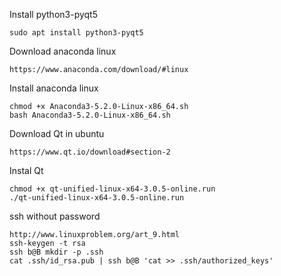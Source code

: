 
Install python3-pyqt5
```
sudo apt install python3-pyqt5
```


Download anaconda linux
```
https://www.anaconda.com/download/#linux
```

Install anaconda linux
```
chmod +x Anaconda3-5.2.0-Linux-x86_64.sh
bash Anaconda3-5.2.0-Linux-x86_64.sh
```
Download Qt in ubuntu
```
https://www.qt.io/download#section-2
```

Instal Qt
```
chmod +x qt-unified-linux-x64-3.0.5-online.run
./qt-unified-linux-x64-3.0.5-online.run
```


ssh without password
```
http://www.linuxproblem.org/art_9.html
ssh-keygen -t rsa
ssh b@B mkdir -p .ssh
cat .ssh/id_rsa.pub | ssh b@B 'cat >> .ssh/authorized_keys'
```
